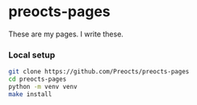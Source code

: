 # preocts-pages

These are my pages.  I write these.

### Local setup

```bash
git clone https://github.com/Preocts/preocts-pages
cd preocts-pages
python -m venv venv
make install
```
